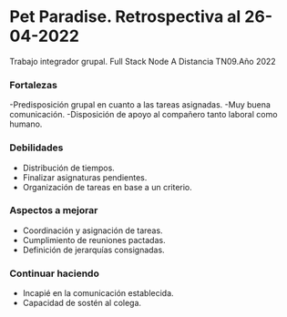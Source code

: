 # Pet Paradise. Retrospectiva al 26-04-2022
Trabajo integrador grupal. Full Stack Node A Distancia TN09.Año 2022


### Fortalezas

-Predisposición grupal en cuanto a las tareas asignadas.
-Muy buena comunicación.
-Disposición de apoyo al compañero tanto laboral como humano.


### Debilidades

- Distribución de tiempos.
- Finalizar asignaturas pendientes.
- Organización de tareas en base a un criterio.

### Aspectos a mejorar

- Coordinación y asignación de tareas.
- Cumplimiento de reuniones pactadas.
- Definición de jerarquías consignadas.

### Continuar haciendo

- Incapié en la comunicación establecida.
- Capacidad de sostén al colega.